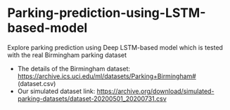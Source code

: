 # Parking-prediction-using-LSTM-based-model
Explore parking prediction using Deep LSTM-based model which is tested with the real Birmingham parking dataset

  + The details of the Birmingham dataset: https://archive.ics.uci.edu/ml/datasets/Parking+Birmingham#   (dataset.csv)
  + Our simulated dataset link: https://archive.org/download/simulated-parking-datasets/dataset-20200501_20200731.csv
